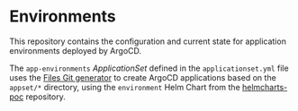 # Environments

This repository contains the configuration and current state for application environments deployed by ArgoCD.

The `app-environments` _ApplicationSet_ defined in the `applicationset.yml` file uses the [Files Git generator][1] to create ArgoCD applications based on the `appset/*` directory, using the `environment` Helm Chart from the [helmcharts-poc][2] repository.

[1]:https://argocd-applicationset.readthedocs.io/en/stable/Generators-Git/#git-generator-files
[2]:https://github.com/lbac-redhat/helmcharts-poc
